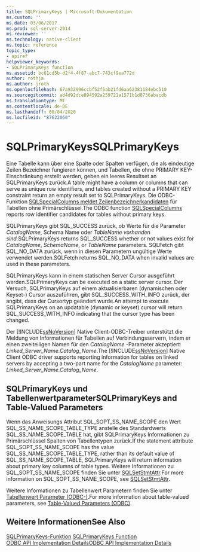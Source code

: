 ```yaml
---
title: SQLPrimaryKeys | Microsoft-Dokumentation
ms.custom: ''
ms.date: 03/06/2017
ms.prod: sql-server-2014
ms.reviewer: ''
ms.technology: native-client
ms.topic: reference
topic_type:
- apiref
helpviewer_keywords:
- SQLPrimaryKeys function
ms.assetid: bc61cd5b-d2f4-4f87-abc7-743cf9ea772d
author: rothja
ms.author: jroth
ms.openlocfilehash: 67a932996ccbf52f5ab21fd6aa62381184ebc510
ms.sourcegitcommit: ad4d92dce894592a259721a1571b1d8736abacdb
ms.translationtype: MT
ms.contentlocale: de-DE
ms.lasthandoff: 08/04/2020
ms.locfileid: "87622060"
---
```

# <a name="sqlprimarykeys"></a><span data-ttu-id="f7c50-102">SQLPrimaryKeys</span><span class="sxs-lookup"><span data-stu-id="f7c50-102">SQLPrimaryKeys</span></span>
  <span data-ttu-id="f7c50-103">Eine Tabelle kann über eine Spalte oder Spalten verfügen, die als eindeutige Zeilen Bezeichner fungieren können, und Tabellen, die ohne PRIMARY KEY-Einschränkung erstellt werden, geben ein leeres Resultset an SQLPrimaryKeys zurück.</span><span class="sxs-lookup"><span data-stu-id="f7c50-103">A table might have a column or columns that can serve as unique row identifiers, and tables created without a PRIMARY KEY constraint return an empty result set to SQLPrimaryKeys.</span></span> <span data-ttu-id="f7c50-104">Die ODBC-Funktion [SQLSpecialColumns meldet Zeilenbezeichnerkandidaten](sqlspecialcolumns.md) für Tabellen ohne Primärschlüssel.</span><span class="sxs-lookup"><span data-stu-id="f7c50-104">The ODBC function [SQLSpecialColumns](sqlspecialcolumns.md) reports row identifier candidates for tables without primary keys.</span></span>  
  
 <span data-ttu-id="f7c50-105">SQLPrimaryKeys gibt SQL_SUCCESS zurück, ob Werte für die Parameter *CatalogName*, Schema Name oder *TableName* *vorhanden sind.*</span><span class="sxs-lookup"><span data-stu-id="f7c50-105">SQLPrimaryKeys returns SQL_SUCCESS whether or not values exist for *CatalogName*, *SchemaName*, or *TableName* parameters.</span></span> <span data-ttu-id="f7c50-106">SQLFetch gibt SQL_NO_DATA zurück, wenn in diesen Parametern ungültige Werte verwendet werden.</span><span class="sxs-lookup"><span data-stu-id="f7c50-106">SQLFetch returns SQL_NO_DATA when invalid values are used in these parameters.</span></span>  
  
 <span data-ttu-id="f7c50-107">SQLPrimaryKeys kann in einem statischen Server Cursor ausgeführt werden.</span><span class="sxs-lookup"><span data-stu-id="f7c50-107">SQLPrimaryKeys can be executed on a static server cursor.</span></span> <span data-ttu-id="f7c50-108">Der Versuch, SQLPrimaryKeys auf einem aktualisierbaren (dynamischen oder Keyset-) Cursor auszuführen, gibt SQL_SUCCESS_WITH_INFO zurück, der angibt, dass der Cursortyp geändert wurde.</span><span class="sxs-lookup"><span data-stu-id="f7c50-108">An attempt to execute SQLPrimaryKeys on an updatable (dynamic or keyset) cursor will return SQL_SUCCESS_WITH_INFO indicating that the cursor type has been changed.</span></span>  
  
 <span data-ttu-id="f7c50-109">Der [!INCLUDE[ssNoVersion](../../includes/ssnoversion-md.md)] Native Client-ODBC-Treiber unterstützt die Meldung von Informationen für Tabellen auf Verbindungsservern, indem er einen zweiteiligen Namen für den *CatalogName* -Parameter akzeptiert: *Linked_Server_Name.Catalog_Name*.</span><span class="sxs-lookup"><span data-stu-id="f7c50-109">The [!INCLUDE[ssNoVersion](../../includes/ssnoversion-md.md)] Native Client ODBC driver supports reporting information for tables on linked servers by accepting a two-part name for the *CatalogName* parameter: *Linked_Server_Name.Catalog_Name*.</span></span>  
  
## <a name="sqlprimarykeys-and-table-valued-parameters"></a><span data-ttu-id="f7c50-110">SQLPrimaryKeys und Tabellenwertparameter</span><span class="sxs-lookup"><span data-stu-id="f7c50-110">SQLPrimaryKeys and Table-Valued Parameters</span></span>  
 <span data-ttu-id="f7c50-111">Wenn das Anweisungs Attribut SQL_SOPT_SS_NAME_SCOPE den Wert SQL_SS_NAME_SCOPE_TABLE_TYPE anstelle des Standardwerts SQL_SS_NAME_SCOPE_TABLE hat, gibt SQLPrimaryKeys Informationen zu Primärschlüssel Spalten von Tabellentypen zurück.</span><span class="sxs-lookup"><span data-stu-id="f7c50-111">If the statement attribute SQL_SOPT_SS_NAME_SCOPE has the value SQL_SS_NAME_SCOPE_TABLE_TYPE, rather than its default value of SQL_SS_NAME_SCOPE_TABLE, SQLPrimaryKeys will return information about primary key columns of table types.</span></span> <span data-ttu-id="f7c50-112">Weitere Informationen zu SQL_SOPT_SS_NAME_SCOPE finden Sie unter [SQLSetStmtAttr](sqlsetstmtattr.md).</span><span class="sxs-lookup"><span data-stu-id="f7c50-112">For more information on SQL_SOPT_SS_NAME_SCOPE, see [SQLSetStmtAttr](sqlsetstmtattr.md).</span></span>  
  
 <span data-ttu-id="f7c50-113">Weitere Informationen zu Tabellenwert Parametern finden Sie unter [Tabellenwert Parameter &#40;ODBC-&#41;](../native-client-odbc-table-valued-parameters/table-valued-parameters-odbc.md).</span><span class="sxs-lookup"><span data-stu-id="f7c50-113">For more information about table-valued parameters, see [Table-Valued Parameters &#40;ODBC&#41;](../native-client-odbc-table-valued-parameters/table-valued-parameters-odbc.md).</span></span>  
  
## <a name="see-also"></a><span data-ttu-id="f7c50-114">Weitere Informationen</span><span class="sxs-lookup"><span data-stu-id="f7c50-114">See Also</span></span>  
 <span data-ttu-id="f7c50-115">[SQLPrimaryKeys-Funktion](https://go.microsoft.com/fwlink/?LinkId=59361) </span><span class="sxs-lookup"><span data-stu-id="f7c50-115">[SQLPrimaryKeys Function](https://go.microsoft.com/fwlink/?LinkId=59361) </span></span>  
 [<span data-ttu-id="f7c50-116">ODBC API Implementation Details</span><span class="sxs-lookup"><span data-stu-id="f7c50-116">ODBC API Implementation Details</span></span>](odbc-api-implementation-details.md)  
  
  
